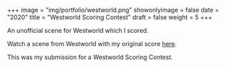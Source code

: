 +++
image = "img/portfolio/westworld.png"
showonlyimage = false
date = "2020"
title = "Westworld Scoring Contest"
draft = false
weight = 5
+++

An unofficial scene for Westworld which I scored.
<!--more-->

Watch a scene from Westworld with my original score [here](https://www.youtube.com/watch?v=7BQ4G1vrivc).

This was my submission for a Westworld Scoring Contest.
